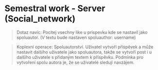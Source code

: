 # Semestral work - Server (Social_network)

> Dotaz navíc: Pocitej vsechny like u prispevku kde se nastavil jako spoluautor. (V textu bude nastaven spoluauthor: username)

> Koplexní operace: Spoluautorství. Uživatel vytvoří příspěvek a může nastavit dalšího uživatele jako spoluautora, takže
> se vytvoří post i u dalšího uživatele s přidaným textem k příspěvku. Podmínka pro vytvoření spolu autora je, že se
> uživatelé sledují navzájem.
